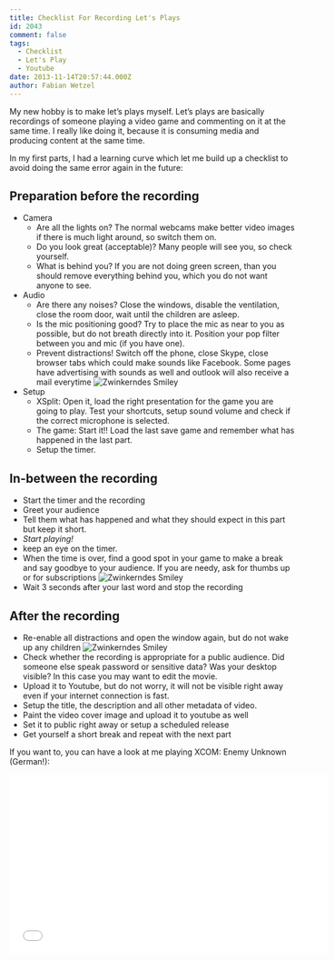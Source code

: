 ```yaml
---
title: Checklist For Recording Let's Plays
id: 2043
comment: false
tags:
  - Checklist
  - Let's Play
  - Youtube
date: 2013-11-14T20:57:44.000Z
author: Fabian Wetzel
---
```


My new hobby is to make let’s plays myself. Let’s plays are basically recordings of someone playing a video game and commenting on it at the same time. I really like doing it, because it is consuming media and producing content at the same time.

In my first parts, I had a learning curve which let me build up a checklist to avoid doing the same error again in the future:

## Preparation before the recording

* Camera
  * Are all the lights on? The normal webcams make better video images if there is much light around, so switch them on.
  * Do you look great (acceptable)? Many people will see you, so check yourself.
  * What is behind you? If you are not doing green screen, than you should remove everything behind you, which you do not want anyone to see.
* Audio
  * Are there any noises? Close the windows, disable the ventilation, close the room door, wait until the children are asleep.
  * Is the mic positioning good? Try to place the mic as near to you as possible, but do not breath directly into it. Position your pop filter between you and mic (if you have one).
  * Prevent distractions! Switch off the phone, close Skype, close browser tabs which could make sounds like Facebook. Some pages have advertising with sounds as well and outlook will also receive a mail everytime ![Zwinkerndes Smiley](https://az275061.vo.msecnd.net/blogmedia/2013/11/wlEmoticon-winkingsmile.png)
* Setup
  * XSplit: Open it, load the right presentation for the game you are going to play. Test your shortcuts, setup sound volume and check if the correct microphone is selected.
  * The game: Start it!! Load the last save game and remember what has happened in the last part.
  * Setup the timer. 

## In-between the recording

*   Start the timer and the recording
* Greet your audience
* Tell them what has happened and what they should expect in this part but keep it short.
* _Start playing!_
* keep an eye on the timer.
* When the time is over, find a good spot in your game to make a break and say goodbye to your audience. If you are needy, ask for thumbs up or for subscriptions ![Zwinkerndes Smiley](https://az275061.vo.msecnd.net/blogmedia/2013/11/wlEmoticon-winkingsmile.png)
* Wait 3 seconds after your last word and stop the recording 

## After the recording

*   Re-enable all distractions and open the window again, but do not wake up any children ![Zwinkerndes Smiley](https://az275061.vo.msecnd.net/blogmedia/2013/11/wlEmoticon-winkingsmile.png)
* Check whether the recording is appropriate for a public audience. Did someone else speak password or sensitive data? Was your desktop visible? In this case you may want to edit the movie.
* Upload it to Youtube, but do not worry, it will not be visible right away even if your internet connection is fast.
* Setup the title, the description and all other metadata of video.
* Paint the video cover image and upload it to youtube as well
* Set it to public right away or setup a scheduled release
* Get yourself a short break and repeat with the next part 

If you want to, you can have a look at me playing XCOM: Enemy Unknown (German!):
<iframe height="315" src="//www.youtube.com/embed/videoseries?list=PLJ8Ny2Jhmd_fjctFVrRzjApHOJ0_OPb1B" frameborder="0" width="560" allowfullscreen></iframe>

